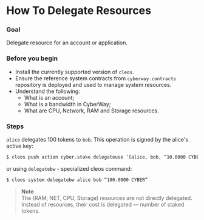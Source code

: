 # How To Delegate Resources

### Goal
Delegate resource for an account or application.

### Before you begin
  * Install the currently supported version of `cleos`.
  * Ensure the reference system contracts from `cyberway.contracts` repository is deployed and used to manage system resources.
  * Understand the following:
    * What is an account;
    * What is a bandwidth in CyberWay;
    * What are CPU, Network, RAM and Storage resources.

### Steps

`alice`  delegates 100 tokens to `bob`. This operation is signed by the alice's active key:
```sh
$ cleos push action cyber.stake delegateuse ‘[alice, bob, “10.0000 CYBER”]` -p alice@active
```
or using `delegatebw` - specialized cleos command:
```sh
$ cleos system delegatebw alice bob “100.0000 CYBER”
```

> **Note**  
> The (RAM, NET, CPU, Storage) resources are not directly delegated. Instead of resources, their cost is delegated — number of staked tokens.


